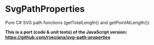 # SvgPathProperties

Pure C# SVG path functions (getTotalLength() and getPointAtLength())

**This is a port (code & unit tests) of the JavaScript version: https://github.com/rveciana/svg-path-properties**
